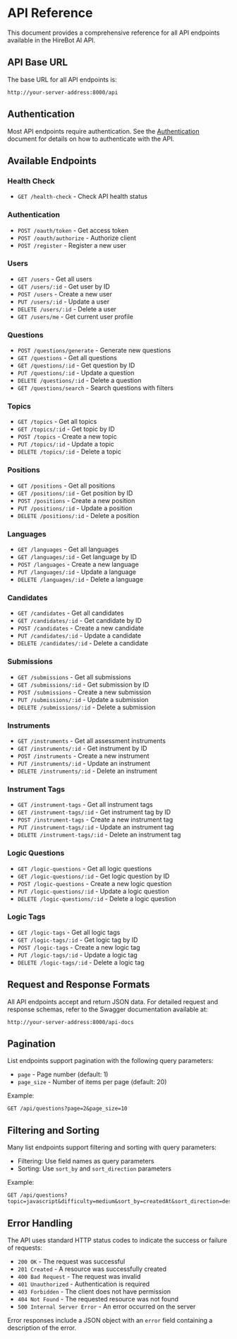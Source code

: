 # API Reference

This document provides a comprehensive reference for all API endpoints available in the HireBot AI API.

## API Base URL

The base URL for all API endpoints is:

```
http://your-server-address:8000/api
```

## Authentication

Most API endpoints require authentication. See the [Authentication](./authentication.md) document for details on how to authenticate with the API.

## Available Endpoints

### Health Check

- `GET /health-check` - Check API health status

### Authentication

- `POST /oauth/token` - Get access token
- `POST /oauth/authorize` - Authorize client
- `POST /register` - Register a new user

### Users

- `GET /users` - Get all users
- `GET /users/:id` - Get user by ID
- `POST /users` - Create a new user
- `PUT /users/:id` - Update a user
- `DELETE /users/:id` - Delete a user
- `GET /users/me` - Get current user profile

### Questions

- `POST /questions/generate` - Generate new questions
- `GET /questions` - Get all questions
- `GET /questions/:id` - Get question by ID
- `PUT /questions/:id` - Update a question
- `DELETE /questions/:id` - Delete a question
- `GET /questions/search` - Search questions with filters

### Topics

- `GET /topics` - Get all topics
- `GET /topics/:id` - Get topic by ID
- `POST /topics` - Create a new topic
- `PUT /topics/:id` - Update a topic
- `DELETE /topics/:id` - Delete a topic

### Positions

- `GET /positions` - Get all positions
- `GET /positions/:id` - Get position by ID
- `POST /positions` - Create a new position
- `PUT /positions/:id` - Update a position
- `DELETE /positions/:id` - Delete a position

### Languages

- `GET /languages` - Get all languages
- `GET /languages/:id` - Get language by ID
- `POST /languages` - Create a new language
- `PUT /languages/:id` - Update a language
- `DELETE /languages/:id` - Delete a language

### Candidates

- `GET /candidates` - Get all candidates
- `GET /candidates/:id` - Get candidate by ID
- `POST /candidates` - Create a new candidate
- `PUT /candidates/:id` - Update a candidate
- `DELETE /candidates/:id` - Delete a candidate

### Submissions

- `GET /submissions` - Get all submissions
- `GET /submissions/:id` - Get submission by ID
- `POST /submissions` - Create a new submission
- `PUT /submissions/:id` - Update a submission
- `DELETE /submissions/:id` - Delete a submission

### Instruments

- `GET /instruments` - Get all assessment instruments
- `GET /instruments/:id` - Get instrument by ID
- `POST /instruments` - Create a new instrument
- `PUT /instruments/:id` - Update an instrument
- `DELETE /instruments/:id` - Delete an instrument

### Instrument Tags

- `GET /instrument-tags` - Get all instrument tags
- `GET /instrument-tags/:id` - Get instrument tag by ID
- `POST /instrument-tags` - Create a new instrument tag
- `PUT /instrument-tags/:id` - Update an instrument tag
- `DELETE /instrument-tags/:id` - Delete an instrument tag

### Logic Questions

- `GET /logic-questions` - Get all logic questions
- `GET /logic-questions/:id` - Get logic question by ID
- `POST /logic-questions` - Create a new logic question
- `PUT /logic-questions/:id` - Update a logic question
- `DELETE /logic-questions/:id` - Delete a logic question

### Logic Tags

- `GET /logic-tags` - Get all logic tags
- `GET /logic-tags/:id` - Get logic tag by ID
- `POST /logic-tags` - Create a new logic tag
- `PUT /logic-tags/:id` - Update a logic tag
- `DELETE /logic-tags/:id` - Delete a logic tag

## Request and Response Formats

All API endpoints accept and return JSON data. For detailed request and response schemas, refer to the Swagger documentation available at:

```
http://your-server-address:8000/api-docs
```

## Pagination

List endpoints support pagination with the following query parameters:

- `page` - Page number (default: 1)
- `page_size` - Number of items per page (default: 20)

Example:

```
GET /api/questions?page=2&page_size=10
```

## Filtering and Sorting

Many list endpoints support filtering and sorting with query parameters:

- Filtering: Use field names as query parameters
- Sorting: Use `sort_by` and `sort_direction` parameters

Example:

```
GET /api/questions?topic=javascript&difficulty=medium&sort_by=createdAt&sort_direction=desc
```

## Error Handling

The API uses standard HTTP status codes to indicate the success or failure of requests:

- `200 OK` - The request was successful
- `201 Created` - A resource was successfully created
- `400 Bad Request` - The request was invalid
- `401 Unauthorized` - Authentication is required
- `403 Forbidden` - The client does not have permission
- `404 Not Found` - The requested resource was not found
- `500 Internal Server Error` - An error occurred on the server

Error responses include a JSON object with an `error` field containing a description of the error.
